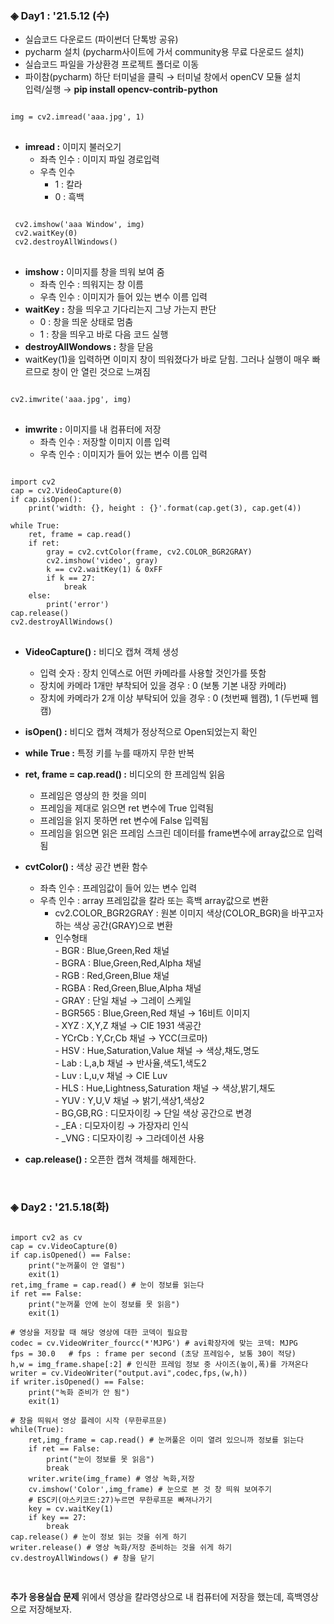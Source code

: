 ### ◈ Day1 : '21.5.12 (수)

* 실습코드 다운로드 (파이썬더 단톡방 공유) <br>
* pycharm 설치 (pycharm사이트에 가서 community용 무료 다운로드 설치) <br>
* 실습코드 파일을 가상환경 프로젝트 폴더로 이동 <br>
* 파이참(pycharm) 하단 터미널을 클릭 → 터미널 창에서 openCV 모듈 설치 <br>
     입력/실행 → <b>pip install opencv-contrib-python</b> <br>

<pre>
<code>
img = cv2.imread('aaa.jpg', 1)
</code>
</pre>

* <b>imread :</b> 이미지 불러오기 <br>
     - 좌측 인수 : 이미지 파일 경로입력 <br>
     - 우측 인수 <br>
        - 1 : 칼라 <br>
        - 0 : 흑백 <br>

<pre>
<code>
 cv2.imshow('aaa Window', img)
 cv2.waitKey(0)
 cv2.destroyAllWindows()
</code>
</pre>

* <b>imshow :</b> 이미지를 창을 띄워 보여 줌 <br>
     - 좌측 인수 : 띄워지는 창 이름 <br>
     - 우측 인수 : 이미지가 들어 있는 변수 이름 입력 <br>
* <b>waitKey :</b> 창을 띄우고 기다리는지 그냥 가는지 판단 <br>
     - 0 : 창을 띄운 상태로 멈춤 <br>
     - 1 : 창을 띄우고 바로 다음 코드 실행 <br>
* <b>destroyAllWondows :</b> 창을 닫음 <br>
* waitKey(1)을 입력하면 이미지 창이 띄워졌다가 바로 닫힘. 그러나 실행이 매우 빠르므로 창이 안 열린 것으로 느껴짐<br>
<pre>
<code>
cv2.imwrite('aaa.jpg', img)
</code>
</pre>

* <b>imwrite :</b> 이미지를 내 컴퓨터에 저장
     - 좌측 인수 : 저장할 이미지 이름 입력
     - 우측 인수 : 이미지가 들어 있는 변수 이름 입력

<pre>
<code>
import cv2
cap = cv2.VideoCapture(0)
if cap.isOpen():
	print('width: {}, height : {}'.format(cap.get(3), cap.get(4))

while True:
	ret, frame = cap.read()
	if ret:
		gray = cv2.cvtColor(frame, cv2.COLOR_BGR2GRAY)
		cv2.imshow('video', gray)
		k == cv2.waitKey(1) & 0xFF
		if k == 27:
			break
	else:
		print('error')
cap.release()
cv2.destroyAllWindows()
</code>
</pre>

* <b>VideoCapture() :</b> 비디오 캡쳐 객체 생성 <br>
     - 입력 숫자 : 장치 인덱스로 어떤 카메라를 사용할 것인가를 뜻함 <br> 
     - 장치에 카메라 1개만 부착되어 있을 경우 : 0 (보통 기본 내장 카메라) <br>
     - 장치에 카메라가 2개 이상 부탁되어 있을 경우 : 0 (첫번째 웹캠), 1 (두번째 웹캠) <br>
* <b>isOpen() :</b> 비디오 캡쳐 객체가 정상적으로 Open되었는지 확인
* <b>while True   :</b> 특정 키를 누를 때까지 무한 반복
* <b>ret, frame = cap.read() :</b> 비디오의 한 프레임씩 읽음
     - 프레임은 영상의 한 컷을 의미 <br>
     - 프레임을 제대로 읽으면 ret 변수에 True 입력됨 <br>
     - 프레임을 읽지 못하면 ret 변수에 False 입력됨 <br>
     - 프레임을 읽으면 읽은 프레임 스크린 데이터를 frame변수에 array값으로 입력됨 <br>
* <b>cvtColor() :</b> 색상 공간 변환 함수
     - 좌측 인수 : 프레임값이 들어 있는 변수 입력
     - 우측 인수 : array 프레임값을 칼라 또는 흑백 array값으로 변환
        - cv2.COLOR_BGR2GRAY : 원본 이미지 색상(COLOR_BGR)을 바꾸고자 하는 색상 공간(GRAY)으로 변환 <br>
        - 인수형태 <br>
              - BGR    : Blue,Green,Red 채널 <br>
              - BGRA   : Blue,Green,Red,Alpha 채널 <br>
              - RGB    : Red,Green,Blue 채널 <br>
              - RGBA   : Red,Green,Blue,Alpha 채널 <br>
              - GRAY   : 단일 채널 → 그레이 스케일 <br>
              - BGR565 : Blue,Green,Red 채널 → 16비트 이미지 <br>
              - XYZ    : X,Y,Z 채널 → CIE 1931 색공간 <br>
              - YCrCb  : Y,Cr,Cb 채널 → YCC(크로마) <br>
              - HSV    : Hue,Saturation,Value 채널 → 색상,채도,명도 <br>
              - Lab    : L,a,b 채널 → 반사율,색도1,색도2 <br>
              - Luv    : L,u,v 채널 → CIE Luv <br>
              - HLS    : Hue,Lightness,Saturation 채널 → 색상,밝기,채도 <br>
              - YUV    : Y,U,V 채널 → 밝기,색상1,색상2 <br>
              - BG,GB,RG : 디모자이킹 → 단일 색상 공간으로 변경 <br>
              - _EA    : 디모자이킹 → 가장자리 인식 <br>
              - _VNG   : 디모자이킹 → 그라데이션 사용 <br>

* <b>cap.release()  :</b> 오픈한 캡쳐 객체를 해제한다.
<br>


### ◈ Day2 : '21.5.18(화)

<pre>
<code>
import cv2 as cv
cap = cv.VideoCapture(0)
if cap.isOpened() == False:
    print("눈꺼풀이 안 열림")
    exit(1)
ret,img_frame = cap.read() # 눈이 정보를 읽는다
if ret == False:
    print("눈꺼풀 안에 눈이 정보를 못 읽음")
    exit(1)

# 영상을 저장할 때 해당 영상에 대한 코덱이 필요함
codec = cv.VideoWriter_fourcc(*'MJPG') # avi확장자에 맞는 코덱: MJPG
fps = 30.0   # fps : frame per second (초당 프레임수, 보통 30이 적당)
h,w = img_frame.shape[:2] # 인식한 프레임 정보 중 사이즈(높이,폭)를 가져온다
writer = cv.VideoWriter("output.avi",codec,fps,(w,h))
if writer.isOpened() == False: 
    print("녹화 준비가 안 됨")
    exit(1)

# 창을 띄워서 영상 플레이 시작 (무한루프문)
while(True):
    ret,img_frame = cap.read() # 눈꺼풀은 이미 열려 있으니까 정보를 읽는다
    if ret == False:
        print("눈이 정보를 못 읽음")
        break
    writer.write(img_frame) # 영상 녹화,저장
    cv.imshow('Color',img_frame) # 눈으로 본 것 창 띄워 보여주기
    # ESC키(아스키코드:27)누르면 무한루프문 빠져나가기
    key = cv.waitKey(1)
    if key == 27:
        break
cap.release() # 눈이 정보 읽는 것을 쉬게 하기
writer.release() # 영상 녹화/저장 준비하는 것을 쉬게 하기
cv.destroyAllWindows() # 창을 닫기

</code>
</pre>

<b>추가 응용실습 문제</b>
위에서 영상을 칼라영상으로 내 컴퓨터에 저장을 했는데, 흑백영상으로 저장해보자.
